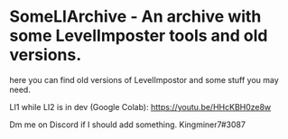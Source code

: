 # SomeLIArchive - An archive with some LevelImposter tools and old versions.

here you can find old versions of LevelImpostor and some stuff you may need.

LI1 while LI2 is in dev (Google Colab): https://youtu.be/HHcKBH0ze8w

Dm me on Discord if I should add something. Kingminer7#3087
